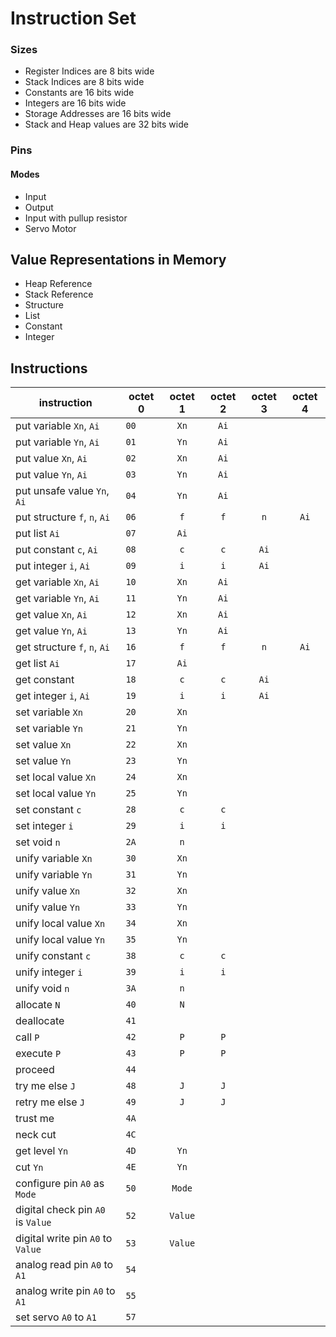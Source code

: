 # Instruction Set

### Sizes

+ Register Indices are 8 bits wide
+ Stack Indices are 8 bits wide
+ Constants are 16 bits wide
+ Integers are 16 bits wide
+ Storage Addresses are 16 bits wide
+ Stack and Heap values are 32 bits wide

### Pins

#### Modes

+ Input
+ Output
+ Input with pullup resistor
+ Servo Motor


## Value Representations in Memory

+ Heap Reference
+ Stack Reference
+ Structure
+ List
+ Constant
+ Integer


## Instructions

| instruction                       | octet 0  | octet 1  | octet 2  | octet 3  | octet 4  |
| --------------------------------- | -------  | :------: | :------: | :------: | :------: |
| put variable `Xn`, `Ai`           |   `00`   |   `Xn`   |   `Ai`   |          |          |
| put variable `Yn`, `Ai`           |   `01`   |   `Yn`   |   `Ai`   |          |          |
| put value `Xn`, `Ai`              |   `02`   |   `Xn`   |   `Ai`   |          |          |
| put value `Yn`, `Ai`              |   `03`   |   `Yn`   |   `Ai`   |          |          |
| put unsafe value `Yn`, `Ai`       |   `04`   |   `Yn`   |   `Ai`   |          |          |
| put structure `f`, `n`, `Ai`      |   `06`   |   `f`    |   `f`    |   `n`    |   `Ai`   |
| put list `Ai`                     |   `07`   |   `Ai`   |          |          |          |
| put constant `c`, `Ai`            |   `08`   |   `c`    |   `c`    |   `Ai`   |          |
| put integer `i`, `Ai`             |   `09`   |   `i`    |   `i`    |   `Ai`   |          |
| get variable `Xn`, `Ai`           |   `10`   |   `Xn`   |   `Ai`   |          |          |
| get variable `Yn`, `Ai`           |   `11`   |   `Yn`   |   `Ai`   |          |          |
| get value `Xn`, `Ai`              |   `12`   |   `Xn`   |   `Ai`   |          |          |
| get value `Yn`, `Ai`              |   `13`   |   `Yn`   |   `Ai`   |          |          |
| get structure `f`, `n`, `Ai`      |   `16`   |   `f`    |   `f`    |   `n`    |   `Ai`   |
| get list `Ai`                     |   `17`   |   `Ai`   |          |          |          |
| get constant                      |   `18`   |   `c`    |   `c`    |   `Ai`   |          |
| get integer `i`, `Ai`             |   `19`   |   `i`    |   `i`    |   `Ai`   |          |
| set variable `Xn`                 |   `20`   |   `Xn`   |          |          |          |
| set variable `Yn`                 |   `21`   |   `Yn`   |          |          |          |
| set value `Xn`                    |   `22`   |   `Xn`   |          |          |          |
| set value `Yn`                    |   `23`   |   `Yn`   |          |          |          |
| set local value `Xn`              |   `24`   |   `Xn`   |          |          |          |
| set local value `Yn`              |   `25`   |   `Yn`   |          |          |          |
| set constant `c`                  |   `28`   |   `c`    |   `c`    |          |          |
| set integer `i`                   |   `29`   |   `i`    |   `i`    |          |          |
| set void `n`                      |   `2A`   |   `n`    |          |          |          |
| unify variable `Xn`               |   `30`   |   `Xn`   |          |          |          |
| unify variable `Yn`               |   `31`   |   `Yn`   |          |          |          |
| unify value `Xn`                  |   `32`   |   `Xn`   |          |          |          |
| unify value `Yn`                  |   `33`   |   `Yn`   |          |          |          |
| unify local value `Xn`            |   `34`   |   `Xn`   |          |          |          |
| unify local value `Yn`            |   `35`   |   `Yn`   |          |          |          |
| unify constant `c`                |   `38`   |   `c`    |   `c`    |          |          |
| unify integer `i`                 |   `39`   |   `i`    |   `i`    |          |          |
| unify void `n`                    |   `3A`   |   `n`    |          |          |          |
| allocate `N`                      |   `40`   |   `N`    |          |          |          |
| deallocate                        |   `41`   |          |          |          |          |
| call `P`                          |   `42`   |   `P`    |   `P`    |          |          |
| execute `P`                       |   `43`   |   `P`    |   `P`    |          |          |
| proceed                           |   `44`   |          |          |          |          |
| try me else `J`                   |   `48`   |   `J`    |   `J`    |          |          |
| retry me else `J`                 |   `49`   |   `J`    |   `J`    |          |          |
| trust me                          |   `4A`   |          |          |          |          |
| neck cut                          |   `4C`   |          |          |          |          |
| get level `Yn`                    |   `4D`   |   `Yn`   |          |          |          |
| cut `Yn`                          |   `4E`   |   `Yn`   |          |          |          |
| configure pin `A0` as `Mode`      |   `50`   |  `Mode`  |          |          |          |
| digital check pin `A0` is `Value` |   `52`   |  `Value` |          |          |          |
| digital write pin `A0` to `Value` |   `53`   |  `Value` |          |          |          |
| analog read pin `A0` to `A1`      |   `54`   |          |          |          |          |
| analog write pin `A0` to `A1`     |   `55`   |          |          |          |          |
| set servo `A0` to `A1`            |   `57`   |          |          |          |          |